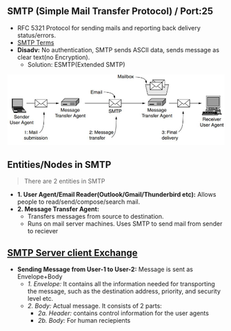 ## SMTP (Simple Mail Transfer Protocol) / Port:25
- RFC 5321 Protocol for sending mails and reporting back delivery status/errors.
- [SMTP Terms](Terms.md)
- **Disadv:** No authentication, SMTP sends ASCII data, sends message as clear text(no Encryption).
  - Solution: ESMTP(Extended SMTP)

<img src="smtp-architecture.JPG" width=600 />

## Entities/Nodes in SMTP
> There are 2 entities in SMTP
- **1. User Agent/Email Reader(Outlook/Gmail/Thunderbird etc):** Allows people to read/send/compose/search mail.
- **2. Message Transfer Agent:** 
  - Transfers messages from source to destination.
  - Runs on  mail server machines. Uses SMTP to send mail from sender to reciever

## [SMTP Server client Exchange](Packet_Flow.md)
- **Sending Message from User-1 to User-2:** Message is sent as Envelope+Body
  - *1. Envelope:*  It contains all the information needed for transporting the message, such as the destination address, priority, and security level etc.
  - *2. Body:* Actual message.  It consists of 2 parts:
    - *2a. Header:*  contains control information for the user agents
    - *2b. Body:* For human reciepients 
